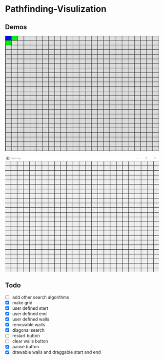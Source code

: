 # Pathfinding-Visulization

## Demos
![Pathfinding-Visulization](demo/demo.gif)

![Pathfinding-Visulization](demo/demo2.gif)

## Todo 
- [ ] add other search algorithms  
- [x] make grid
- [x] user defined start
- [x] user defined end 
- [x] user defined walls
- [x] removable walls
- [x] diagonal search
- [ ] restart button
- [ ] clear walls button
- [x] pause button
- [x] drawable walls and draggable start and end
